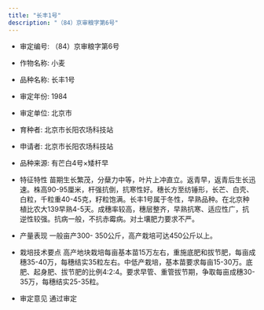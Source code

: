 ```yaml
---
title: "长丰1号"
description: "（84）京审粮字第6号"
---
```

* 审定编号:  （84）京审粮字第6号

*  作物名称:  小麦

*  品种名称:  长丰1号

*  审定年份:  1984

*  审定单位:  北京市

* 育种者:  北京市长阳农场科技站

*  申请者:  北京市长阳农场科技站

*  品种来源:  有芒白4号×矮杆早

*  特征特性
苗期生长繁茂，分蘖力中等，叶片上冲直立。返青早，返青后生长迅速。株高90-95厘米，杆强抗倒，抗寒性好。穗长方至纺锤形，长芒、白壳、白粒，千粒重40-45克，籽粒饱满。长丰1号属于冬性，早熟品种。在北京种植比农大139早熟4-5天。成穗率较高，穗层整齐，早熟抗寒、适应性广，抗逆性较强。抗病一般，不抗赤霉病。对土壤肥力要求不严。

*  产量表现
一般亩产300- 350公斤，高产栽培可达450公斤以上。

*  栽培技术要点
高产地块栽培每亩基本苗15万左右，重施底肥和拔节肥，每亩成穗35-40万，每穗结实35粒左右。中低产栽培，基本苗要求每亩15-30万。底肥、起身肥、拔节肥的比例4:2:4。要求早管、重管拔节期，争取每亩成穗30-35万，每穗结实25-35粒。

*  审定意见
通过审定
